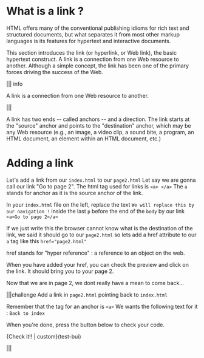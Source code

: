 # What is a link ?

HTML offers many of the conventional publishing idioms for rich text and structured documents, but what separates it from most other markup languages is its features for hypertext and interactive documents. 

This section introduces the link (or hyperlink, or Web link), the basic hypertext construct. A link is a connection from one Web resource to another. Although a simple concept, the link has been one of the primary forces driving the success of the Web.


||| info

A link is a connection from one Web resource to another.

|||

A link has two ends -- called anchors -- and a direction. The link starts at the "source" anchor and points to the "destination" anchor, which may be any Web resource (e.g., an image, a video clip, a sound bite, a program, an HTML document, an element within an HTML document, etc.)

# Adding a link

Let's add a link from our `index.html` to our `page2.html`
Let say we are gonna call our link "Go to page 2". The html tag used for links is `<a> </a>`
The `a` stands for anchor as it is the source anchor of the link.

In your `index.html` file on the left, replace the text `We will replace this by our navigation !` inside the last `p` before the end of the `body` by our link `<a>Go to page 2</a>`

If we just write this the browser cannot know what is the destination of the link, we said it should go to our `page2.html` so lets add a href attribute to our `a` tag like this `href="page2.html"`

href stands for "hyper reference" : a reference to an object on the web.

When you have added your href, you can check the preview and click on the link. It should bring you to your page 2.

Now that we are in page 2, we dont really have a mean to come back...

|||challenge
Add a link in `page2.html` pointing back to `index.html`

Remember that the tag for an anchor is `<a>`
We wants the following text for it : `Back to index`

When you're done, press the button below to check your code.

{Check it!! | custom}(test-bui)

|||



